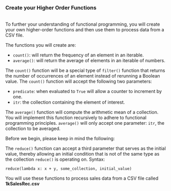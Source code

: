 ### Create your Higher Order Functions

<br>
To further your understanding of functional programming, you will create your own higher-order functions and then use
them to process data from a CSV file. 

The functions you will create are:

* `count()`: will return the frequency of an element in an iterable.
* `average()`: will return the average of elements in an iterable of numbers.

The ``count()`` function will be a special type of `filter()` function that returns the number of occurrences of an
element instead of rerunning a Boolean value. The ``count()`` function will accept the following two parameters:

* ``predicate``: when evaluated to `True` will allow a counter to increment by one.
* ``itr``: the collection containing the element of interest.

The ``average()`` function will compute the arithmetic mean of a collection. You will implement this function recursively
to adhere to functional programming principles.
``average()`` will only accept one parameter: `itr`, the collection to be averaged.

Before we begin, please keep in mind the following:

The ``reduce()`` function can accept a third parameter that serves as the initial value, thereby allowing an initial
condition that is not of the same type as the collection ``reduce()`` is operating on. Syntax:

```angular2html
reduce(lambda x: x + y, some_collection, initial_value)
```

You will use these functions to process sales data from a CSV file called <b>1kSalesRec.csv</b>
